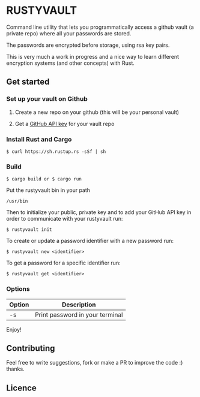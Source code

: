 # RUSTYVAULT

Command line utility that lets you programmatically access a github vault (a private repo) where all your passwords are stored.

The passwords are encrypted before storage, using rsa key pairs.

This is very much a work in progress and a nice way to learn different encryption systems (and other concepts) with Rust.

## Get started

### Set up your vault on Github

1. Create a new repo on your github (this will be your personal vault)

2. Get a [GitHub API key](https://github.com/settings/tokens) for your vault repo

### Install Rust and Cargo

```
$ curl https://sh.rustup.rs -sSf | sh
```

### Build

```
$ cargo build or $ cargo run
```

Put the rustyvault bin in your path

```
/usr/bin
```

Then to initialize your public, private key and to add your GitHub API key in order to communicate with
your rustyvault run:

```
$ rustyvault init
```

To create or update a password identifier with a new password run:

```
$ rustyvault new <identifier>
```

To get a password for a specific identifier run:

```
$ rustyvault get <identifier>
```

### Options

| Option | Description                     |
| ------ | ------------------------------- |
| -s     | Print password in your terminal |

Enjoy!

## Contributing

Feel free to write suggestions, fork or make a PR to improve the code :) thanks.

## Licence
